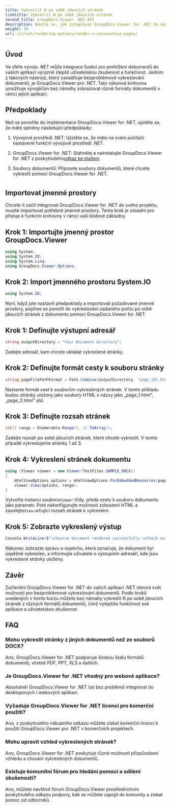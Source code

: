 ```yaml
---
title: Vykreslit N po sobě jdoucích stránek
linktitle: Vykreslit N po sobě jdoucích stránek
second_title: GroupDocs.Viewer .NET API
description: Naučte se, jak integrovat GroupDocs.Viewer for .NET do vašich aplikací, abyste mohli snadno vykreslovat dokumenty s N po sobě jdoucími stránkami.
weight: 16
url: /cs/net/rendering-options/render-n-consecutive-pages/
---
```

## Úvod
Ve sféře vývoje .NET může integrace funkcí pro prohlížení dokumentů do vašich aplikací výrazně zlepšit uživatelskou zkušenost a funkčnost. Jedním z takových nástrojů, který usnadňuje bezproblémové vykreslování dokumentů, je GroupDocs.Viewer pro .NET. Tato výkonná knihovna umožňuje vývojářům bez námahy zobrazovat různé formáty dokumentů v rámci jejich aplikací.
## Předpoklady
Než se ponoříte do implementace GroupDocs.Viewer for .NET, ujistěte se, že máte splněny následující předpoklady:
1. Vývojové prostředí .NET: Ujistěte se, že máte na svém počítači nastavené funkční vývojové prostředí .NET.
  
2.  GroupDocs.Viewer for .NET: Stáhněte a nainstalujte GroupDocs.Viewer for .NET z poskytnutého[odkaz ke stažení](https://releases.groupdocs.com/viewer/net/).
3. Soubory dokumentů: Připravte soubory dokumentů, které chcete vykreslit pomocí GroupDocs.Viewer for .NET.
#
## Importovat jmenné prostory
Chcete-li začít integrovat GroupDocs.Viewer for .NET do svého projektu, musíte importovat potřebné jmenné prostory. Tento krok je zásadní pro přístup k funkcím knihovny v rámci vaší kódové základny.
## Krok 1: Importujte jmenný prostor GroupDocs.Viewer
```csharp
using System;
using System.IO;
using System.Linq;
using GroupDocs.Viewer.Options;
```
## Krok 2: Import jmenného prostoru System.IO
```csharp
using System.IO;
```

Nyní, když jste nastavili předpoklady a importovali požadované jmenné prostory, pojďme se ponořit do vykreslování zadaného počtu po sobě jdoucích stránek z dokumentu pomocí GroupDocs.Viewer for .NET.
## Krok 1: Definujte výstupní adresář
```csharp
string outputDirectory = "Your Document Directory";
```
Zadejte adresář, kam chcete ukládat vykreslené stránky.
## Krok 2: Definujte formát cesty k souboru stránky
```csharp
string pageFilePathFormat = Path.Combine(outputDirectory, "page_{0}.html");
```
Nastavte formát cest k souborům vykreslených stránek. V tomto příkladu budou stránky uloženy jako soubory HTML s názvy jako „page_1.html“, „page_2.html“ atd.
## Krok 3: Definujte rozsah stránek
```csharp
int[] range = Enumerable.Range(1, 3).ToArray();
```
Zadejte rozsah po sobě jdoucích stránek, které chcete vykreslit. V tomto případě vykreslujeme stránky 1 až 3.
## Krok 4: Vykreslení stránek dokumentu
```csharp
using (Viewer viewer = new Viewer(TestFiles.SAMPLE_DOCX))
{
    HtmlViewOptions options = HtmlViewOptions.ForEmbeddedResources(pageFilePathFormat);
    viewer.View(options, range);
}
```
 Vytvořte instanci souboru`Viewer` třídy, předá cestu k souboru dokumentu jako parametr. Poté nakonfigurujte možnosti zobrazení HTML a zavolejte`View` určující rozsah stránek k vykreslení.
## Krok 5: Zobrazte vykreslený výstup
```csharp
Console.WriteLine($"\nSource document rendered successfully.\nCheck output in {outputDirectory}.");
```
Nakonec zobrazte zprávu o úspěchu, která označuje, že dokument byl úspěšně vykreslen, a informujte uživatele o výstupním adresáři, kde jsou vykreslené stránky uloženy.

## Závěr
Začlenění GroupDocs.Viewer for .NET do vašich aplikací .NET otevírá svět možností pro bezproblémové vykreslování dokumentů. Podle kroků uvedených v tomto kurzu můžete bez námahy vykreslit N po sobě jdoucích stránek z různých formátů dokumentů, čímž vylepšíte funkčnost své aplikace a uživatelskou zkušenost.
## FAQ
### Mohu vykreslit stránky z jiných dokumentů než ze souborů DOCX?
Ano, GroupDocs.Viewer for .NET podporuje širokou škálu formátů dokumentů, včetně PDF, PPT, XLS a dalších.
### Je GroupDocs.Viewer for .NET vhodný pro webové aplikace?
Absolutně! GroupDocs.Viewer for .NET lze bez problémů integrovat do desktopových i webových aplikací.
### Vyžaduje GroupDocs.Viewer for .NET licenci pro komerční použití?
Ano, z poskytnutého nákupního odkazu můžete získat komerční licenci k použití GroupDocs.Viewer pro .NET v komerčních projektech.
### Mohu upravit vzhled vykreslených stránek?
Ano, GroupDocs.Viewer for .NET poskytuje různé možnosti přizpůsobení vzhledu a chování vykreslených dokumentů.
### Existuje komunitní fórum pro hledání pomoci a sdílení zkušeností?
Ano, můžete navštívit fórum GroupDocs.Viewer prostřednictvím poskytnutého odkazu podpory, kde se můžete zapojit do komunity a získat pomoc od odborníků.